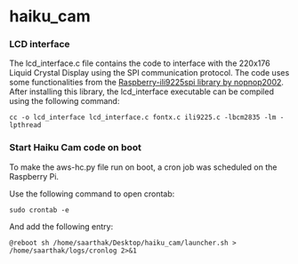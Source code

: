 # haiku_cam

### LCD interface
The lcd_interface.c file contains the code to interface with the 220x176 Liquid Crystal Display using the SPI communication protocol. The code uses some functionalities from the [Raspberry-ili9225spi library by nopnop2002](https://github.com/nopnop2002/Raspberry-ili9225spi). After installing this library, the lcd_interface executable can be compiled using the following command:
```
cc -o lcd_interface lcd_interface.c fontx.c ili9225.c -lbcm2835 -lm -lpthread
```

### Start Haiku Cam code on boot
To make the aws-hc.py file run on boot, a cron job was scheduled on the Raspberry Pi.

Use the following command to open crontab:
```
sudo crontab -e
```

And add the following entry:
```
@reboot sh /home/saarthak/Desktop/haiku_cam/launcher.sh > /home/saarthak/logs/cronlog 2>&1
```